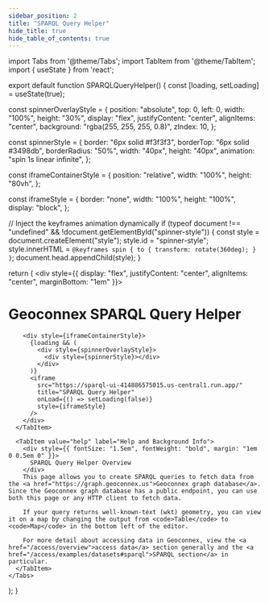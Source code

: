 ```yaml
---
sidebar_position: 2
title: "SPARQL Query Helper"
hide_title: true
hide_table_of_contents: true
---
```


<!-- this is hacky fix to allow for full width https://stackoverflow.com/questions/74666779/override-max-width-of-specific-docs-not-all-docs -->
<head>
  <html class="fullWidthContent">
  </html>
</head>

import Tabs from '@theme/Tabs';
import TabItem from '@theme/TabItem';
import { useState } from 'react';

export default function SPARQLQueryHelper() {
  const [loading, setLoading] = useState(true);

  const spinnerOverlayStyle = {
    position: "absolute",
    top: 0,
    left: 0,
    width: "100%",
    height: "30%",
    display: "flex",
    justifyContent: "center",
    alignItems: "center",
    background: "rgba(255, 255, 255, 0.8)",
    zIndex: 10,
  };

  const spinnerStyle = {
    border: "6px solid #f3f3f3",
    borderTop: "6px solid #3498db",
    borderRadius: "50%",
    width: "40px",
    height: "40px",
    animation: "spin 1s linear infinite",
  };

  const iframeContainerStyle = {
    position: "relative",
    width: "100%",
    height: "80vh",
  };

  const iframeStyle = {
    border: "none",
    width: "100%",
    height: "100%",
    display: "block",
  };

  // Inject the keyframes animation dynamically
  if (typeof document !== "undefined" && !document.getElementById("spinner-style")) {
    const style = document.createElement("style");
    style.id = "spinner-style";
    style.innerHTML = `
      @keyframes spin {
        to { transform: rotate(360deg); }
      }
    `;
    document.head.appendChild(style);
  }

  return (
    <Tabs>
      <TabItem value="search" label="Search" default>
        <div style={{ display: "flex", justifyContent: "center", alignItems: "center", marginBottom: "1em" }}>
          <h1>Geoconnex SPARQL Query Helper</h1>
        </div>

        <div style={iframeContainerStyle}>
          {loading && (
            <div style={spinnerOverlayStyle}>
              <div style={spinnerStyle}></div>
            </div>
          )}
          <iframe
            src="https://sparql-ui-414886575015.us-central1.run.app/"
            title="SPARQL Query Helper"
            onLoad={() => setLoading(false)}
            style={iframeStyle}
          />
        </div>
      </TabItem>

      <TabItem value="help" label="Help and Background Info">
        <div style={{ fontSize: "1.5em", fontWeight: "bold", margin: "1em 0 0.5em 0" }}>
          SPARQL Query Helper Overview
        </div>
        This page allows you to create SPARQL queries to fetch data from the <a href="https://graph.geoconnex.us">Geoconnex graph database</a>. Since the Geoconnex graph database has a public endpoint, you can use both this page or any HTTP client to fetch data.

        If your query returns well-known-text (wkt) geometry, you can view it on a map by changing the output from <code>Table</code> to <code>Map</code> in the bottom left of the editor.

        For more detail about accessing data in Geoconnex, view the <a href="/access/overview">access data</a> section generally and the <a href="/access/examples/datasets#sparql">SPARQL section</a> in particular.
      </TabItem>
    </Tabs>
  );
}

